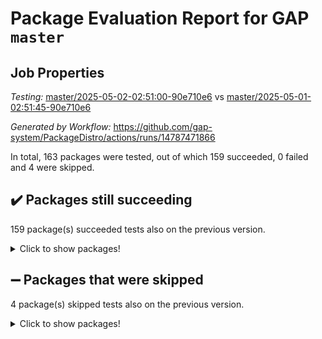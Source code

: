 # Package Evaluation Report for GAP `master`

## Job Properties

*Testing:* [master/2025-05-02-02:51:00-90e710e6](https://github.com/gap-system/PackageDistro/blob/data/reports/master/2025-05-02-02:51:00-90e710e6) vs [master/2025-05-01-02:51:45-90e710e6](https://github.com/gap-system/PackageDistro/blob/data/reports/master/2025-05-01-02:51:45-90e710e6)

*Generated by Workflow:* https://github.com/gap-system/PackageDistro/actions/runs/14787471866

In total, 163 packages were tested, out of which 159 succeeded, 0 failed and 4 were skipped.

## :heavy_check_mark: Packages still succeeding

159 package(s) succeeded tests also on the previous version.
<details><summary>Click to show packages!</summary>

- 4ti2interface 2024.11-01 [(success)](https://github.com/gap-system/PackageDistro/actions/runs/14787471866/job/41518637733)
- ace 5.7.0 [(success)](https://github.com/gap-system/PackageDistro/actions/runs/14787471866/job/41518637860)
- aclib 1.3.2 [(success)](https://github.com/gap-system/PackageDistro/actions/runs/14787471866/job/41518638009)
- agt 0.3.1 [(success)](https://github.com/gap-system/PackageDistro/actions/runs/14787471866/job/41518638189)
- alco 1.1.1 [(success)](https://github.com/gap-system/PackageDistro/actions/runs/14787471866/job/41518638321)
- alnuth 3.2.1 [(success)](https://github.com/gap-system/PackageDistro/actions/runs/14787471866/job/41518638485)
- anupq 3.3.1 [(success)](https://github.com/gap-system/PackageDistro/actions/runs/14787471866/job/41518638656)
- atlasrep 2.1.9 [(success)](https://github.com/gap-system/PackageDistro/actions/runs/14787471866/job/41518638832)
- autodoc 2023.06.19 [(success)](https://github.com/gap-system/PackageDistro/actions/runs/14787471866/job/41518639001)
- automata 1.16 [(success)](https://github.com/gap-system/PackageDistro/actions/runs/14787471866/job/41518642794)
- automgrp 1.3.3 [(success)](https://github.com/gap-system/PackageDistro/actions/runs/14787471866/job/41518643185)
- autpgrp 1.11.1 [(success)](https://github.com/gap-system/PackageDistro/actions/runs/14787471866/job/41518643514)
- cap 2025.04-04 [(success)](https://github.com/gap-system/PackageDistro/actions/runs/14787471866/job/41518645258)
- caratinterface 2.3.7 [(success)](https://github.com/gap-system/PackageDistro/actions/runs/14787471866/job/41518646616)
- cddinterface 2024.09.02 [(success)](https://github.com/gap-system/PackageDistro/actions/runs/14787471866/job/41518646867)
- circle 1.6.6 [(success)](https://github.com/gap-system/PackageDistro/actions/runs/14787471866/job/41518647050)
- classicpres 1.22 [(success)](https://github.com/gap-system/PackageDistro/actions/runs/14787471866/job/41518647266)
- cohomolo 1.6.11 [(success)](https://github.com/gap-system/PackageDistro/actions/runs/14787471866/job/41518647497)
- congruence 1.2.7 [(success)](https://github.com/gap-system/PackageDistro/actions/runs/14787471866/job/41518647723)
- corefreesub 0.6 [(success)](https://github.com/gap-system/PackageDistro/actions/runs/14787471866/job/41518647908)
- corelg 1.57 [(success)](https://github.com/gap-system/PackageDistro/actions/runs/14787471866/job/41518648090)
- crime 1.6 [(success)](https://github.com/gap-system/PackageDistro/actions/runs/14787471866/job/41518648276)
- crisp 1.4.6 [(success)](https://github.com/gap-system/PackageDistro/actions/runs/14787471866/job/41518648484)
- crypting 0.10.5 [(success)](https://github.com/gap-system/PackageDistro/actions/runs/14787471866/job/41518648684)
- cryst 4.1.27 [(success)](https://github.com/gap-system/PackageDistro/actions/runs/14787471866/job/41518648861)
- crystcat 1.1.10 [(success)](https://github.com/gap-system/PackageDistro/actions/runs/14787471866/job/41518649076)
- ctbllib 1.3.9 [(success)](https://github.com/gap-system/PackageDistro/actions/runs/14787471866/job/41518649286)
- cubefree 1.20 [(success)](https://github.com/gap-system/PackageDistro/actions/runs/14787471866/job/41518649500)
- curlinterface 2.4.0 [(success)](https://github.com/gap-system/PackageDistro/actions/runs/14787471866/job/41518649739)
- cvec 2.8.3 [(success)](https://github.com/gap-system/PackageDistro/actions/runs/14787471866/job/41518649993)
- datastructures 0.3.1 [(success)](https://github.com/gap-system/PackageDistro/actions/runs/14787471866/job/41518650200)
- deepthought 1.0.8 [(success)](https://github.com/gap-system/PackageDistro/actions/runs/14787471866/job/41518650405)
- design 1.8.2 [(success)](https://github.com/gap-system/PackageDistro/actions/runs/14787471866/job/41518650581)
- difsets 2.3.1 [(success)](https://github.com/gap-system/PackageDistro/actions/runs/14787471866/job/41518650743)
- digraphs 1.10.0 [(success)](https://github.com/gap-system/PackageDistro/actions/runs/14787471866/job/41518650942)
- edim 1.3.8 [(success)](https://github.com/gap-system/PackageDistro/actions/runs/14787471866/job/41518651178)
- example 4.4.0 [(success)](https://github.com/gap-system/PackageDistro/actions/runs/14787471866/job/41518651345)
- examplesforhomalg 2023.10-01 [(success)](https://github.com/gap-system/PackageDistro/actions/runs/14787471866/job/41518651534)
- factint 1.6.3 [(success)](https://github.com/gap-system/PackageDistro/actions/runs/14787471866/job/41518651747)
- ferret 1.0.14 [(success)](https://github.com/gap-system/PackageDistro/actions/runs/14787471866/job/41518651924)
- fga 1.5.0 [(success)](https://github.com/gap-system/PackageDistro/actions/runs/14787471866/job/41518652138)
- fining 1.5.6 [(success)](https://github.com/gap-system/PackageDistro/actions/runs/14787471866/job/41518652347)
- float 1.0.7 [(success)](https://github.com/gap-system/PackageDistro/actions/runs/14787471866/job/41518652572)
- format 1.4.4 [(success)](https://github.com/gap-system/PackageDistro/actions/runs/14787471866/job/41518652783)
- forms 1.2.12 [(success)](https://github.com/gap-system/PackageDistro/actions/runs/14787471866/job/41518652958)
- fplsa 1.2.6 [(success)](https://github.com/gap-system/PackageDistro/actions/runs/14787471866/job/41518653203)
- fr 2.4.13 [(success)](https://github.com/gap-system/PackageDistro/actions/runs/14787471866/job/41518653390)
- francy 2.0.3 [(success)](https://github.com/gap-system/PackageDistro/actions/runs/14787471866/job/41518653607)
- fwtree 1.3 [(success)](https://github.com/gap-system/PackageDistro/actions/runs/14787471866/job/41518653862)
- gapdoc 1.6.7 [(success)](https://github.com/gap-system/PackageDistro/actions/runs/14787471866/job/41518654083)
- gauss 2024.11-01 [(success)](https://github.com/gap-system/PackageDistro/actions/runs/14787471866/job/41518654291)
- gaussforhomalg 2024.08-01 [(success)](https://github.com/gap-system/PackageDistro/actions/runs/14787471866/job/41518654481)
- gbnp 1.1.0 [(success)](https://github.com/gap-system/PackageDistro/actions/runs/14787471866/job/41518654667)
- generalizedmorphismsforcap 2025.02-01 [(success)](https://github.com/gap-system/PackageDistro/actions/runs/14787471866/job/41518654905)
- genss 1.6.9 [(success)](https://github.com/gap-system/PackageDistro/actions/runs/14787471866/job/41518655126)
- gradedmodules 2024.12-01 [(success)](https://github.com/gap-system/PackageDistro/actions/runs/14787471866/job/41518655317)
- gradedringforhomalg 2024.07-01 [(success)](https://github.com/gap-system/PackageDistro/actions/runs/14787471866/job/41518655540)
- grape 4.9.2 [(success)](https://github.com/gap-system/PackageDistro/actions/runs/14787471866/job/41518655750)
- groupoids 1.76 [(success)](https://github.com/gap-system/PackageDistro/actions/runs/14787471866/job/41518655980)
- grpconst 2.6.5 [(success)](https://github.com/gap-system/PackageDistro/actions/runs/14787471866/job/41518656156)
- guarana 0.96.3 [(success)](https://github.com/gap-system/PackageDistro/actions/runs/14787471866/job/41518656368)
- guava 3.20 [(success)](https://github.com/gap-system/PackageDistro/actions/runs/14787471866/job/41518656562)
- hap 1.66 [(success)](https://github.com/gap-system/PackageDistro/actions/runs/14787471866/job/41518656734)
- hapcryst 0.1.15 [(success)](https://github.com/gap-system/PackageDistro/actions/runs/14787471866/job/41518656928)
- hecke 1.5.4 [(success)](https://github.com/gap-system/PackageDistro/actions/runs/14787471866/job/41518657143)
- help 4.0 [(success)](https://github.com/gap-system/PackageDistro/actions/runs/14787471866/job/41518657336)
- homalg 2024.01-01 [(success)](https://github.com/gap-system/PackageDistro/actions/runs/14787471866/job/41518657575)
- homalgtocas 2023.11-01 [(success)](https://github.com/gap-system/PackageDistro/actions/runs/14787471866/job/41518657787)
- ibnp 0.15 [(success)](https://github.com/gap-system/PackageDistro/actions/runs/14787471866/job/41518657958)
- idrel 2.48 [(success)](https://github.com/gap-system/PackageDistro/actions/runs/14787471866/job/41518658160)
- images 1.3.3 [(success)](https://github.com/gap-system/PackageDistro/actions/runs/14787471866/job/41518658418)
- intpic 0.4.0 [(success)](https://github.com/gap-system/PackageDistro/actions/runs/14787471866/job/41518658691)
- io 4.9.1 [(success)](https://github.com/gap-system/PackageDistro/actions/runs/14787471866/job/41518658916)
- io_forhomalg 2023.02-04 [(success)](https://github.com/gap-system/PackageDistro/actions/runs/14787471866/job/41518659144)
- irredsol 1.4.4 [(success)](https://github.com/gap-system/PackageDistro/actions/runs/14787471866/job/41518659329)
- json 2.2.2 [(success)](https://github.com/gap-system/PackageDistro/actions/runs/14787471866/job/41518659537)
- jupyterkernel 1.5.1 [(success)](https://github.com/gap-system/PackageDistro/actions/runs/14787471866/job/41518659738)
- jupyterviz 1.5.6 [(success)](https://github.com/gap-system/PackageDistro/actions/runs/14787471866/job/41518659964)
- kan 1.37 [(success)](https://github.com/gap-system/PackageDistro/actions/runs/14787471866/job/41518660189)
- kbmag 1.5.11 [(success)](https://github.com/gap-system/PackageDistro/actions/runs/14787471866/job/41518660388)
- laguna 3.9.7 [(success)](https://github.com/gap-system/PackageDistro/actions/runs/14787471866/job/41518660551)
- liealgdb 2.2.1 [(success)](https://github.com/gap-system/PackageDistro/actions/runs/14787471866/job/41518660799)
- liepring 2.9.1 [(success)](https://github.com/gap-system/PackageDistro/actions/runs/14787471866/job/41518661030)
- liering 2.4.2 [(success)](https://github.com/gap-system/PackageDistro/actions/runs/14787471866/job/41518661233)
- linearalgebraforcap 2025.04-01 [(success)](https://github.com/gap-system/PackageDistro/actions/runs/14787471866/job/41518661397)
- lins 0.9 [(success)](https://github.com/gap-system/PackageDistro/actions/runs/14787471866/job/41518661551)
- localizeringforhomalg 2023.10-01 [(success)](https://github.com/gap-system/PackageDistro/actions/runs/14787471866/job/41518661700)
- loops 3.4.4 [(success)](https://github.com/gap-system/PackageDistro/actions/runs/14787471866/job/41518661880)
- lpres 1.1.1 [(success)](https://github.com/gap-system/PackageDistro/actions/runs/14787471866/job/41518662043)
- majoranaalgebras 1.5.2 [(success)](https://github.com/gap-system/PackageDistro/actions/runs/14787471866/job/41518662215)
- mapclass 1.4.6 [(success)](https://github.com/gap-system/PackageDistro/actions/runs/14787471866/job/41518662421)
- matgrp 0.71 [(success)](https://github.com/gap-system/PackageDistro/actions/runs/14787471866/job/41518662641)
- matricesforhomalg 2024.11-02 [(success)](https://github.com/gap-system/PackageDistro/actions/runs/14787471866/job/41518662877)
- modisom 3.0.0 [(success)](https://github.com/gap-system/PackageDistro/actions/runs/14787471866/job/41518663061)
- modulepresentationsforcap 2024.09-02 [(success)](https://github.com/gap-system/PackageDistro/actions/runs/14787471866/job/41518663231)
- modules 2024.12-01 [(success)](https://github.com/gap-system/PackageDistro/actions/runs/14787471866/job/41518663407)
- monoidalcategories 2025.03-02 [(success)](https://github.com/gap-system/PackageDistro/actions/runs/14787471866/job/41518663648)
- nconvex 2024.12-01 [(success)](https://github.com/gap-system/PackageDistro/actions/runs/14787471866/job/41518663805)
- nilmat 1.4.2 [(success)](https://github.com/gap-system/PackageDistro/actions/runs/14787471866/job/41518664012)
- nock 1.5 [(success)](https://github.com/gap-system/PackageDistro/actions/runs/14787471866/job/41518664171)
- normalizinterface 1.4.0 [(success)](https://github.com/gap-system/PackageDistro/actions/runs/14787471866/job/41518664370)
- nq 2.5.11 [(success)](https://github.com/gap-system/PackageDistro/actions/runs/14787471866/job/41518664512)
- numericalsgps 1.4.0 [(success)](https://github.com/gap-system/PackageDistro/actions/runs/14787471866/job/41518664695)
- openmath 11.5.3 [(success)](https://github.com/gap-system/PackageDistro/actions/runs/14787471866/job/41518664878)
- orb 5.0.0 [(success)](https://github.com/gap-system/PackageDistro/actions/runs/14787471866/job/41518665060)
- packagemanager 1.6.2 [(success)](https://github.com/gap-system/PackageDistro/actions/runs/14787471866/job/41518665262)
- patternclass 2.4.5 [(success)](https://github.com/gap-system/PackageDistro/actions/runs/14787471866/job/41518665418)
- permut 2.0.5 [(success)](https://github.com/gap-system/PackageDistro/actions/runs/14787471866/job/41518665597)
- polenta 1.3.11 [(success)](https://github.com/gap-system/PackageDistro/actions/runs/14787471866/job/41518665747)
- polymaking 0.8.7 [(success)](https://github.com/gap-system/PackageDistro/actions/runs/14787471866/job/41518665953)
- primgrp 3.4.4 [(success)](https://github.com/gap-system/PackageDistro/actions/runs/14787471866/job/41518666151)
- profiling 2.6.0 [(success)](https://github.com/gap-system/PackageDistro/actions/runs/14787471866/job/41518666331)
- qdistrnd 0.9.5 [(success)](https://github.com/gap-system/PackageDistro/actions/runs/14787471866/job/41518666521)
- qpa 1.35 [(success)](https://github.com/gap-system/PackageDistro/actions/runs/14787471866/job/41518666702)
- quagroup 1.8.4 [(success)](https://github.com/gap-system/PackageDistro/actions/runs/14787471866/job/41518666851)
- radiroot 2.9 [(success)](https://github.com/gap-system/PackageDistro/actions/runs/14787471866/job/41518667011)
- rcwa 4.7.1 [(success)](https://github.com/gap-system/PackageDistro/actions/runs/14787471866/job/41518667167)
- rds 1.8 [(success)](https://github.com/gap-system/PackageDistro/actions/runs/14787471866/job/41518667319)
- recog 1.4.4 [(success)](https://github.com/gap-system/PackageDistro/actions/runs/14787471866/job/41518667475)
- repndecomp 1.3.0 [(success)](https://github.com/gap-system/PackageDistro/actions/runs/14787471866/job/41518667611)
- repsn 3.1.2 [(success)](https://github.com/gap-system/PackageDistro/actions/runs/14787471866/job/41518667780)
- resclasses 4.7.3 [(success)](https://github.com/gap-system/PackageDistro/actions/runs/14787471866/job/41518667949)
- ringsforhomalg 2024.11-02 [(success)](https://github.com/gap-system/PackageDistro/actions/runs/14787471866/job/41518668135)
- sco 2023.08-01 [(success)](https://github.com/gap-system/PackageDistro/actions/runs/14787471866/job/41518668301)
- scscp 2.4.3 [(success)](https://github.com/gap-system/PackageDistro/actions/runs/14787471866/job/41518668454)
- semigroups 5.5.0 [(success)](https://github.com/gap-system/PackageDistro/actions/runs/14787471866/job/41518668634)
- sglppow 2.4 [(success)](https://github.com/gap-system/PackageDistro/actions/runs/14787471866/job/41518668872)
- sgpviz 0.999.6 [(success)](https://github.com/gap-system/PackageDistro/actions/runs/14787471866/job/41518669056)
- simpcomp 2.1.14 [(success)](https://github.com/gap-system/PackageDistro/actions/runs/14787471866/job/41518669240)
- singular 2024.06.03 [(success)](https://github.com/gap-system/PackageDistro/actions/runs/14787471866/job/41518669488)
- sl2reps 1.1 [(success)](https://github.com/gap-system/PackageDistro/actions/runs/14787471866/job/41518669635)
- sla 1.6.2 [(success)](https://github.com/gap-system/PackageDistro/actions/runs/14787471866/job/41518669846)
- smallantimagmas 0.3.0 [(success)](https://github.com/gap-system/PackageDistro/actions/runs/14787471866/job/41518670043)
- smallgrp 1.5.4 [(success)](https://github.com/gap-system/PackageDistro/actions/runs/14787471866/job/41518670266)
- smallsemi 0.7.2 [(success)](https://github.com/gap-system/PackageDistro/actions/runs/14787471866/job/41518670500)
- sonata 2.9.6 [(success)](https://github.com/gap-system/PackageDistro/actions/runs/14787471866/job/41518670716)
- sophus 1.27 [(success)](https://github.com/gap-system/PackageDistro/actions/runs/14787471866/job/41518670921)
- sotgrps 1.3 [(success)](https://github.com/gap-system/PackageDistro/actions/runs/14787471866/job/41518671102)
- spinsym 1.5.2 [(success)](https://github.com/gap-system/PackageDistro/actions/runs/14787471866/job/41518671270)
- standardff 1.0 [(success)](https://github.com/gap-system/PackageDistro/actions/runs/14787471866/job/41518671421)
- symbcompcc 1.3.2 [(success)](https://github.com/gap-system/PackageDistro/actions/runs/14787471866/job/41518671615)
- thelma 1.3 [(success)](https://github.com/gap-system/PackageDistro/actions/runs/14787471866/job/41518672014)
- tomlib 1.2.11 [(success)](https://github.com/gap-system/PackageDistro/actions/runs/14787471866/job/41518672376)
- toolsforhomalg 2024.09-01 [(success)](https://github.com/gap-system/PackageDistro/actions/runs/14787471866/job/41518672680)
- toric 1.9.6 [(success)](https://github.com/gap-system/PackageDistro/actions/runs/14787471866/job/41518672896)
- transgrp 3.6.5 [(success)](https://github.com/gap-system/PackageDistro/actions/runs/14787471866/job/41518673109)
- typeset 1.2.2 [(success)](https://github.com/gap-system/PackageDistro/actions/runs/14787471866/job/41518673316)
- ugaly 4.1.3 [(success)](https://github.com/gap-system/PackageDistro/actions/runs/14787471866/job/41518673497)
- unipot 1.6 [(success)](https://github.com/gap-system/PackageDistro/actions/runs/14787471866/job/41518673737)
- unitlib 4.2.0 [(success)](https://github.com/gap-system/PackageDistro/actions/runs/14787471866/job/41518673934)
- utils 0.89 [(success)](https://github.com/gap-system/PackageDistro/actions/runs/14787471866/job/41518674137)
- uuid 0.7 [(success)](https://github.com/gap-system/PackageDistro/actions/runs/14787471866/job/41518674333)
- walrus 0.9991 [(success)](https://github.com/gap-system/PackageDistro/actions/runs/14787471866/job/41518674546)
- wedderga 4.10.5 [(success)](https://github.com/gap-system/PackageDistro/actions/runs/14787471866/job/41518674699)
- wpe 0.8 [(success)](https://github.com/gap-system/PackageDistro/actions/runs/14787471866/job/41518674871)
- xmod 2.93 [(success)](https://github.com/gap-system/PackageDistro/actions/runs/14787471866/job/41518675105)
- xmodalg 1.32 [(success)](https://github.com/gap-system/PackageDistro/actions/runs/14787471866/job/41518675296)
- yangbaxter 0.10.6 [(success)](https://github.com/gap-system/PackageDistro/actions/runs/14787471866/job/41518675489)
- zeromqinterface 0.16 [(success)](https://github.com/gap-system/PackageDistro/actions/runs/14787471866/job/41518675659)
</details>

## :heavy_minus_sign: Packages that were skipped

4 package(s) skipped tests also on the previous version.
<details><summary>Click to show packages!</summary>

- browse 1.8.21 [(skipped)](https://github.com/gap-system/PackageDistro/actions/runs/14787471866/job/41518364760)
- itc 1.5.1 [(skipped)](https://github.com/gap-system/PackageDistro/actions/runs/14787471866/job/41518364760)
- polycyclic 2.16 [(skipped)](https://github.com/gap-system/PackageDistro/actions/runs/14787471866/job/41518364760)
- xgap 4.32 [(skipped)](https://github.com/gap-system/PackageDistro/actions/runs/14787471866/job/41518364760)
</details>

